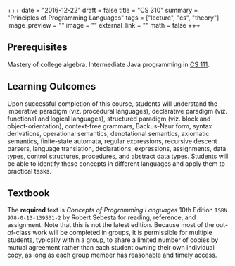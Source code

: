 +++
date = "2016-12-22"
draft = false
title = "CS 310"
summary = "Principles of Programming Languages"
tags = ["lecture", "cs", "theory"]
image_preview = ""
image = ""
external_link = ""
math = false
+++

## Prerequisites

Mastery of college algebra. Intermediate Java programming in [CS 111](../cs111).

## Learning Outcomes

<i class="fa fa-book fa-2x fa-pull-left fa-border" aria-hidden="true"></i> Upon successful completion of this course, students will understand the imperative paradigm (viz. procedural languages), declarative paradigm (viz. functional and logical languages), structured paradigm (viz. block and object-orientation), context-free grammars, Backus-Naur form, syntax derivations, operational semantics, denotational semantics, axiomatic semantics, finite-state automata, regular expressions, recursive descent parsers, language translation, declarations, expressions, assignments, data types, control structures, procedures, and abstract data types. Students will be able to identify these concepts in different languages and apply them to practical tasks.

## Textbook

The **required** text is _Concepts of Programming Languages_ 10th Edition `ISBN 978-0-13-139531-2` by Robert Sebesta for reading, reference, and assignment. Note that this is not the latest edition. Because most of the out-of-class work will be completed in groups, it is permissible for multiple students, typically within a group, to share a limited number of copies by mutual agreement rather than each student owning their own individual copy, as long as each group member has reasonable and timely access.
